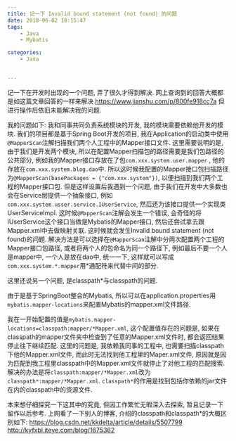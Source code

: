 ```yaml
---
title: 记一下 Invalid bound statement (not found) 的问题
date: 2018-06-02 18:15:47
tags: 
	- Java
	- Mybatis

categories: 
	- Java


---
```


记一下在开发时出现的一个问题, 弄了很久才得到解决.
网上查询到的回答大概都是如这篇文章回答的一样来解决 https://www.jianshu.com/p/800fe918cc7a
但进行操作后依旧未能解决我的问题.



<!-- more -->


我的问题如下:
我和同事共同负责系统模块的开发, 我的模块需要依赖他开发的模块. 我们的项目都是基于Spring Boot开发的项目, 我在Application的启动类中使用`@MapperScan`注解扫描我们两个人工程中的Mapper接口文件. 这里需要说明的是, 由于我们是开发两个模块, 所以在配置Mapper扫描包的路径需要是我们包路径的公共部分, 例如我的Mapper接口存放在了包`com.xxx.system.user.mapper` , 他的存放在`com.xxx.system.blog.dao`中. 所以这时候我配置的Mapper接口包扫描路径为`@MapperScan(basePackages = {"com.xxx.system"})`, 以便扫描到我们两个工程的Mapper接口包.
但是这样设置后我遇到一个问题, 由于我们在开发中大多数也会在Service层提供一个抽象接口, 例如`com.xxx.system.usser.service.IUserService`, 然后还为该接口提供一个实现类UserServiceImpl. 这时候`@MapperScan`注解会发生一个错误, 会奇怪的将IUserService这个接口当做是Mybatis的Mapper接口, 然后还尝试拿去跟Mapper.xml中去做映射关联.
这时候就会发生Invalid bound statement (not found)的问题. 解决方法是可以选择在`@MapperScan`注解中分两次配置两个工程的Mapper接口包路径, 或者将两个人的包命名为同一个路径下, 例如最后不要一个人是mapper中, 一个人是放在dao中, 统一一下, 这样就可以写成`com.xxx.system.*.mapper`用*通配符来代替中间的部分.




这里还说另一个问题, 是classpath*与classpath的问题.

由于是基于SpringBoot整合的Mybatis, 所以可以在application.properties用`mybatis.mapper-locations`来配置Mybatis的mapper.xml文件路径. 

我在一开始配置的值是`mybatis.mapper-locations=classpath:mapper/*Mapper.xml`, 这个配置值存在的问题是, 如果在classpath的mapper文件夹中检查到了任意的Mapper.xml文件时, 都会返回结果停止往下继续匹配. 这里的问题是, 我依赖我同事的工程中, 也需要扫描classpath下他的Mapper.xml文件, 而此时无法找到他工程里的Maper.xml文件, 原因就是因为匹配到我工程里classpath中的Mapper.xml文件就停止了对他工程的匹配搜索. 解决的办法是将`classpath:mapper/*Mapper.xml`改为`classpath*:mapper/*Mapper.xml`. `classpath*`的作用是找到包括你依赖的jar文件在内的classpath中的资源文件.



本来想仔细探究一下这其中的究竟, 但因工作繁忙无暇深入去探索, 暂且记录一下留作以后参考. 
上网看了一下别人的博客, 介绍的classpath和classpath*的大概区别如下: 
https://blog.csdn.net/kkdelta/article/details/5507799
http://kyfxbl.iteye.com/blog/1675362